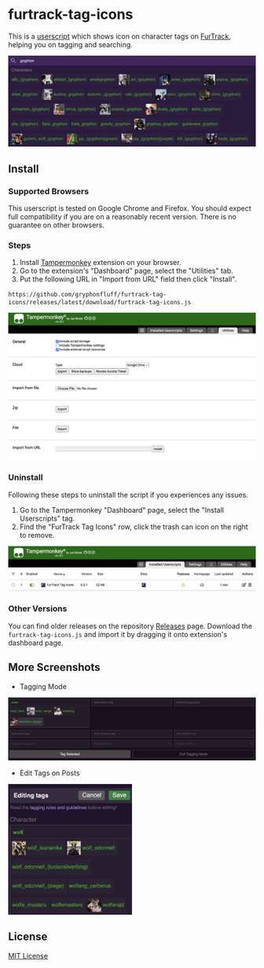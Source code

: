 # furtrack-tag-icons

This is a [userscript][] which shows icon on character tags on
[FurTrack][furtrack], helping you on tagging and searching.

[userscript]: https://en.wikipedia.org/wiki/Userscript
[furtrack]: https://www.furtrack.com/

<img src="docs/images/demo-search.png">

## Install

### Supported Browsers

This userscript is tested on Google Chrome and Firefox. You should expect full
compatibility if you are on a reasonably recent version. There is no guarantee
on other browsers.

### Steps

1. Install [Tampermonkey][] extension on your browser.
1. Go to the extension's "Dashboard" page, select the "Utilities" tab.
1. Put the following URL in "Import from URL" field then click "Install".

```
https://github.com/gryphonfluff/furtrack-tag-icons/releases/latest/download/furtrack-tag-icons.js
```

<img src="docs/images/userscript-install.png">

[Tampermonkey]: https://www.tampermonkey.net/

### Uninstall

Following these steps to uninstall the script if you experiences any issues.

1. Go to the Tampermonkey "Dashboard" page, select the "Install Userscripts" tag.
1. Find the "FurTrack Tag Icons" row, click the trash can icon on the right to remove.

<img src="docs/images/userscript-uninstall.png">

### Other Versions

You can find older releases on the repository [Releases][releases] page.
Download the `furtrack-tag-icons.js` and import it by dragging it onto
extension's dashboard page.

[releases]: https://github.com/gryphonfluff/furtrack-tag-icons/releases

## More Screenshots

* Tagging Mode

<img src="docs/images/demo-tag-mode.png">

* Edit Tags on Posts

<img src="docs/images/demo-edit-tag.png" width="50%">

## License

[MIT License](LICENSE.txt)
